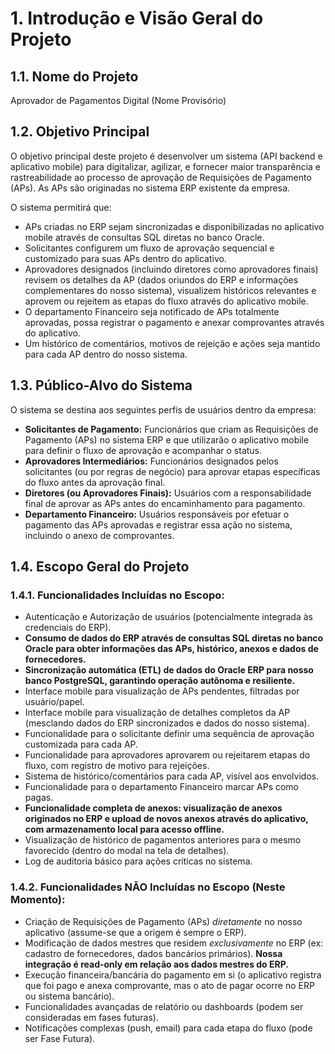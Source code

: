 # 1. Introdução e Visão Geral do Projeto

## 1.1. Nome do Projeto

Aprovador de Pagamentos Digital (Nome Provisório)

## 1.2. Objetivo Principal

O objetivo principal deste projeto é desenvolver um sistema (API backend e aplicativo mobile) para digitalizar, agilizar, e fornecer maior transparência e rastreabilidade ao processo de aprovação de Requisições de Pagamento (APs). As APs são originadas no sistema ERP existente da empresa.

O sistema permitirá que:

- APs criadas no ERP sejam sincronizadas e disponibilizadas no aplicativo mobile através de consultas SQL diretas no banco Oracle.
- Solicitantes configurem um fluxo de aprovação sequencial e customizado para suas APs dentro do aplicativo.
- Aprovadores designados (incluindo diretores como aprovadores finais) revisem os detalhes da AP (dados oriundos do ERP e informações complementares do nosso sistema), visualizem históricos relevantes e aprovem ou rejeitem as etapas do fluxo através do aplicativo mobile.
- O departamento Financeiro seja notificado de APs totalmente aprovadas, possa registrar o pagamento e anexar comprovantes através do aplicativo.
- Um histórico de comentários, motivos de rejeição e ações seja mantido para cada AP dentro do nosso sistema.

## 1.3. Público-Alvo do Sistema

O sistema se destina aos seguintes perfis de usuários dentro da empresa:

- **Solicitantes de Pagamento:** Funcionários que criam as Requisições de Pagamento (APs) no sistema ERP e que utilizarão o aplicativo mobile para definir o fluxo de aprovação e acompanhar o status.
- **Aprovadores Intermediários:** Funcionários designados pelos solicitantes (ou por regras de negócio) para aprovar etapas específicas do fluxo antes da aprovação final.
- **Diretores (ou Aprovadores Finais):** Usuários com a responsabilidade final de aprovar as APs antes do encaminhamento para pagamento.
- **Departamento Financeiro:** Usuários responsáveis por efetuar o pagamento das APs aprovadas e registrar essa ação no sistema, incluindo o anexo de comprovantes.

## 1.4. Escopo Geral do Projeto

### 1.4.1. Funcionalidades Incluídas no Escopo:

- Autenticação e Autorização de usuários (potencialmente integrada às credenciais do ERP).
- **Consumo de dados do ERP através de consultas SQL diretas no banco Oracle para obter informações das APs, histórico, anexos e dados de fornecedores.**
- **Sincronização automática (ETL) de dados do Oracle ERP para nosso banco PostgreSQL, garantindo operação autônoma e resiliente.**
- Interface mobile para visualização de APs pendentes, filtradas por usuário/papel.
- Interface mobile para visualização de detalhes completos da AP (mesclando dados do ERP sincronizados e dados do nosso sistema).
- Funcionalidade para o solicitante definir uma sequência de aprovação customizada para cada AP.
- Funcionalidade para aprovadores aprovarem ou rejeitarem etapas do fluxo, com registro de motivo para rejeições.
- Sistema de histórico/comentários para cada AP, visível aos envolvidos.
- Funcionalidade para o departamento Financeiro marcar APs como pagas.
- **Funcionalidade completa de anexos: visualização de anexos originados no ERP e upload de novos anexos através do aplicativo, com armazenamento local para acesso offline.**
- Visualização de histórico de pagamentos anteriores para o mesmo favorecido (dentro do modal na tela de detalhes).
- Log de auditoria básico para ações críticas no sistema.

### 1.4.2. Funcionalidades NÃO Incluídas no Escopo (Neste Momento):

- Criação de Requisições de Pagamento (APs) _diretamente_ no nosso aplicativo (assume-se que a origem é sempre o ERP).
- Modificação de dados mestres que residem _exclusivamente_ no ERP (ex: cadastro de fornecedores, dados bancários primários). **Nossa integração é read-only em relação aos dados mestres do ERP.**
- Execução financeira/bancária do pagamento em si (o aplicativo registra que foi pago e anexa comprovante, mas o ato de pagar ocorre no ERP ou sistema bancário).
- Funcionalidades avançadas de relatório ou dashboards (podem ser consideradas em fases futuras).
- Notificações complexas (push, email) para cada etapa do fluxo (pode ser Fase Futura).
